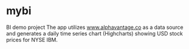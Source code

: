 # mybi
BI demo project
The app utilizes www.alphavantage.co as a data source and generates a daily time series chart (Highcharts) showing USD stock prices for NYSE IBM.
